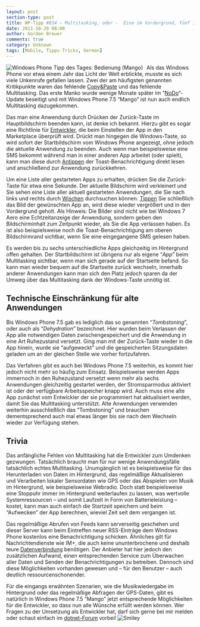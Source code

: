 ```yaml
---
layout: post
section-type: post
title: WP-Tipp #034 – Multitasking, oder -  Eine im Vordergrund, fünf im Sinn
date: 2011-10-20 08:00
author: Gordon Breuer
comments: true
category: Unknown
tags: [Mobile, Tipps-Tricks, German]
---
```

<p><img style="margin: 0px 10px 0px 0px; display: inline; float: left" title="" alt="Windows Phone Tipp des Tages: Bedienung (Mango)" align="left" src="http://anheledirwp.blob.core.windows.net/wordpress/2011/10/bedienungmg.png" /></p>  <p>Als das Windows Phone vor etwa einem Jahr das Licht der Welt erblickte, musste es sich viele Unkenrufe gefallen lassen. Zwei der am häufigsten genannten Kritikpunkte waren das fehlende <a href="/post/2011/10/05/WP-Tipp-023-%E2%80%93-Tastatureingaben-leicht-gemacht-(2).aspx">Copy&amp;Paste</a> und das fehlende Multitasking. Das erste Manko wurde wenige Monate später im “<a title="Windows Phone Tipp des Tages #001" href="/post/2011/09/02/WP7-Tipp-001-%E2%80%93-Versionsunterschiede-und-Updates.aspx">NoDo</a>”-Update beseitigt und mit Windows Phone 7.5 “Mango” ist nun auch endlich Multitasking dazugekommen.</p>  <p>Das man eine Anwendung durch Drücken der Zurück-Taste im Hauptbildschirm beenden kann, ist denke ich bekannt. Hierzu gibt es sogar eine Richtlinie für <a href="http://dotnet-forum.de/forums/default.aspx?GroupID=32">Entwickler</a>, die beim Einstellen der App in den Marketplace überprüft wird. Drückt man hingegen die Windows-Taste, so wird sofort der Startbildschirm vom Windows Phone angezeigt, ohne jedoch die aktuelle Anwendung zu beenden. Auch wenn man beispielsweise eine SMS bekommt während man in einer anderen App arbeitet (oder spielt), kann man diese durch <a href="/post/2011/09/12/WP7-Tipp-007-%E2%80%93-Standard-Gesten.aspx">Antippen</a> der Toast-Benachrichtigung direkt lesen und anschließend zur Anwendung zurückkehren.</p>  <p>Um eine Liste aller gestarteten Apps zu erhalten, drücken Sie die Zurück-Taste für etwa eine Sekunde. Der aktuelle Bildschirm wird verkleinert und Sie sehen eine Liste aller aktuell gestarteten Anwendungen, die Sie nach links und rechts durch <a href="/post/2011/09/12/WP7-Tipp-007-%E2%80%93-Standard-Gesten.aspx">Wischen</a> durchsuchen können. <a href="/post/2011/09/12/WP7-Tipp-007-%E2%80%93-Standard-Gesten.aspx">Tippen</a> Sie schließlich das Bild der gewünschten App an, wird diese wieder vergrößert und in den Vordergrund geholt. Als Hinweis: Die Bilder sind nicht wie bei Windows 7 Aero eine Echtzeitanzeige der Anwendung, sondern geben den Bildschirminhalt zum Zeitpunkt wieder, als Sie die App verlassen haben. Es ist also beispielsweise noch die Toast-Benachrichtigung am oberen Bildschirmrand sichtbar, wenn Sie eine eingegangene SMS gelesen haben.</p>  <p>Es werden bis zu sechs unterschiedliche Apps gleichzeitig im Hintergrund offen gehalten. Der Startbildschirm ist übrigens nur als eigene “<em>App</em>” beim Multitasking sichtbar, wenn man sich gerade auf der Startseite befand. So kann man wieder bequem auf die Startseite zurück wechseln, innerhalb anderer Anwendungen kann man sich den Platz jedoch sparen da der Umweg über das Multitasking dank der Windows-Taste unnötig ist.</p>  <h2>Technische Einschränkung für alte Anwendungen</h2>  <p>Bis Windows Phone 7.5 gab es lediglich das so genannten “<em>Tombstoning</em>”, oder auch als “<em>Dehydration</em>” bezeichnet. Hier wurden beim Verlassen der App alle notwendigen Daten zwischengespeichert und die Anwendung in eine Art Ruhezustand versetzt. Ging man mit der Zurück-Taste wieder in die App hinein, wurde sie “aufgeweckt” und die gespeicherten Sitzungsdaten geladen um an der gleichen Stelle wie vorher fortzufahren.</p>  <p>Das Verfahren gibt es auch bei Windows Phone 7.5 weiterhin, es kommt hier jedoch nicht mehr so häufig zum Einsatz. Beispielsweise werden Apps immernoch in den Ruhezustand versetzt wenn mehr als sechs Anwendungen gleichzeitig gestartet werden, der Stromsparmodus aktiviert ist oder der verfügbare Arbeitsspeicher knapp wird. Auch muss eine alte App zunächst vom Entwickler der sie programmiert hat aktualisiert werden, damit Sie das Multitasking unterstützt. Alte Anwendungen verwenden weiterhin ausschließlich das “Tombstoning” und brauchen dementsprechend auch mal etwas länger bis sie nach dem Wechseln wieder zur Verfügung stehen.</p>  <h2>Trivia</h2>  <p>Das anfängliche Fehlen von Multitasking hat die Entwickler zum Umdenken gezwungen. Tatsächlich braucht man für nur wenige Anwendungsfälle tatsächlich echtes Multitasking. Unumgänglich ist es beispielsweise für das Herunterladen von Daten im Hintergrund, das regelmäßige Aktualisieren und Verarbeiten lokaler Sensordaten wie GPS oder das Abspielen von Musik im Hintergrund, wie beispielsweise Webradio. Doch statt beispielsweise eine Stoppuhr immer im Hintergrund weiterlaufen zu lassen, was wertvolle Systemressourcen – und somit Laufzeit in Form von Batterieleistung – kostet, kann man auch einfach die Startzeit speichern und beim “Aufwecken” der App berechnen, wieviel Zeit seit dem vergangen ist.</p>  <p>Das regelmäßige Abrufen von Feeds kann serverseitig geschehen und dieser Server kann beim Eintreffen neuer RSS-Einträge dem Windows Phone kostenlos eine Benachrichtigung schicken. Ähnliches gilt für Nachrichtendienste wie IM+, die auch keine ununterbrochene und deshalb teure <a href="/post/2011/10/07/WP-Tipp-025-&ndash;-Datenverbindungen.aspx">Datenverbindung</a> benötigen. Der Anbieter hat hier jedoch den zusätzlichen Aufwand, einen entsprechenden Service zum Überwachen aller Daten und Senden der Benachrichtigungen zu betreiben. Dennoch sind diese Möglichkeiten vorhanden gewesen und – für den Benutzer – auch deutlich ressourcenschonender.</p>  <p>Für die eingangs erwähnten Szenarien, wie die Musikwiedergabe im Hintergrund oder das regelmäßige Abfragen der GPS-Daten, gibt es natürlich in Windows Phone 7.5 “Mango” jetzt entsprechende Möglichkeiten für die Entwickler, so dass nun alle Wünsche erfüllt werden können. Wer Fragen zu der Umsetzung als Entwickler hat, darf sich gerne bei mir melden oder schaut einfach im <a href="http://dotnet-forum.de">dotnet-Forum</a> vorbei! <img style="border-bottom-style: none; border-left-style: none; border-top-style: none; border-right-style: none" class="wlEmoticon wlEmoticon-smile" alt="Smiley" src="http://anheledirwp.blob.core.windows.net/wordpress/2011/10/wlEmoticon-smile4.png" /></p>
